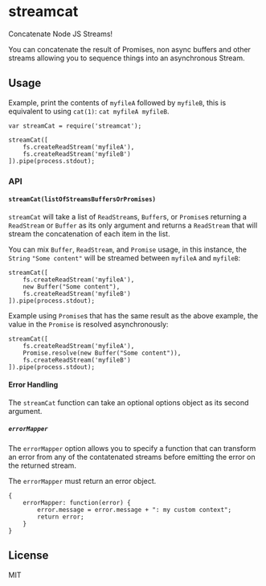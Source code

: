 # streamcat

Concatenate Node JS Streams!

You can concatenate the result of Promises, non async buffers and other
streams allowing you to sequence things into an asynchronous Stream.

## Usage

Example, print the contents of `myfileA` followed by `myfileB`, this is
equivalent to using `cat(1)`: `cat myfileA myfileB`.

```JS
var streamCat = require('streamcat');

streamCat([
	fs.createReadStream('myfileA'),
	fs.createReadStream('myfileB')
]).pipe(process.stdout);
```

### API

#### `streamCat(listOfStreamsBuffersOrPromises)`

`streamCat` will take a list of `ReadStream`s, `Buffer`s, or `Promise`s
returning a `ReadStream` or `Buffer` as its only
argument and returns a `ReadStream` that will stream the concatenation of each
item in the list.

You can mix `Buffer`, `ReadStream`, and `Promise` usage, in this instance, the `String`
`"Some content"` will be streamed between `myfileA` and `myfileB`:

```JS
streamCat([
	fs.createReadStream('myfileA'),
	new Buffer("Some content"),
	fs.createReadStream('myfileB')
]).pipe(process.stdout);
```

Example using `Promise`s that has the same result as the above example, the
value in the `Promise` is resolved asynchronously:

```JS
streamCat([
	fs.createReadStream('myfileA'),
	Promise.resolve(new Buffer("Some content")),
	fs.createReadStream('myfileB')
]).pipe(process.stdout);

```

#### Error Handling

The `streamCat` function can take an optional options object as its second
argument.

##### `errorMapper`

The `errorMapper` option allows you to specify a function that can transform
an error from any of the contatenated streams before emitting the error on the
returned stream.

The `errorMapper` must return an error object.

```JS
{
	errorMapper: function(error) {
		error.message = error.message + ": my custom context";
		return error;
	}
}
```

## License

MIT
